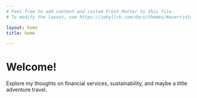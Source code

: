 ```yaml
---
# Feel free to add content and custom Front Matter to this file.
# To modify the layout, see https://jekyllrb.com/docs/themes/#overriding-theme-defaults

layout: home
title: home

---
```

# Welcome!
Explore my thoughts on financial services, sustainability, and maybe a little adventure travel.



